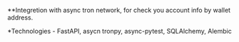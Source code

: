 **Integretion with async tron network, for check you account info by wallet address.

*Technologies - FastAPI, asycn tronpy, async-pytest, SQLAlchemy, Alembic
